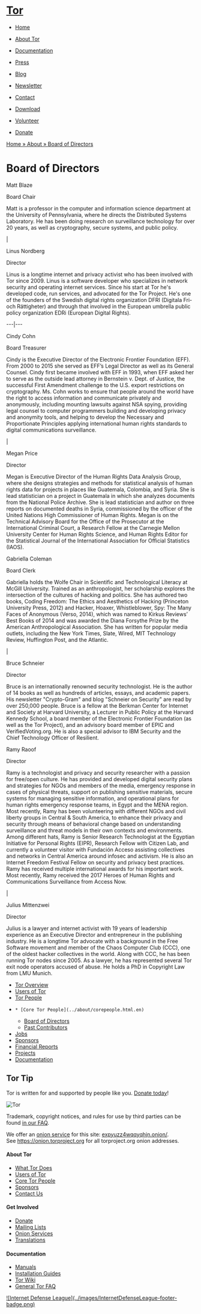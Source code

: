 # [Tor](../index.html.en)

  * [Home](../index.html.en)
  * [About Tor](../about/overview.html.en)
  * [Documentation](../docs/documentation.html.en)
  * [Press](../press/press.html.en)
  * [Blog](https://blog.torproject.org/blog/)
  * [Newsletter](https://newsletter.torproject.org)
  * [Contact](../about/contact.html.en)

  * [Download](../download/download-easy.html.en)
  * [Volunteer](../getinvolved/volunteer.html.en)
  * [Donate](../donate/donate-button.html.en)

[Home » ](../index.html.en) [About » ](../about/overview.html.en) [Board of
Directors](../about/board.html.en)

# Board of Directors

Matt Blaze

Board Chair

Matt is a professor in the computer and information science department at the
University of Pennsylvania, where he directs the Distributed Systems
Laboratory. He has been doing research on surveillance technology for over 20
years, as well as cryptography, secure systems, and public policy.

|

Linus Nordberg

Director

Linus is a longtime internet and privacy activist who has been involved with
Tor since 2009. Linus is a software developer who specializes in network
security and operating internet services. Since his start at Tor he's
developed code, run services, and advocated for the Tor Project. He's one of
the founders of the Swedish digital rights organization DFRI (Digitala Fri-
och Rättigheter) and through that involved in the European umbrella public
policy organization EDRi (European Digital Rights).  
  
---|---  
  
Cindy Cohn

Board Treasurer

Cindy is the Executive Director of the Electronic Frontier Foundation (EFF).
From 2000 to 2015 she served as EFF’s Legal Director as well as its General
Counsel. Cindy first became involved with EFF in 1993, when EFF asked her to
serve as the outside lead attorney in Bernstein v. Dept. of Justice, the
successful First Amendment challenge to the U.S. export restrictions on
cryptography. Ms. Cohn works to ensure that people around the world have the
right to access information and communicate privately and anonymously,
including mounting lawsuits against NSA spying, providing legal counsel to
computer programmers building and developing privacy and anonymity tools, and
helping to develop the Necessary and Proportionate Principles applying
international human rights standards to digital communications surveillance.

|

Megan Price

Director

Megan is Executive Director of the Human Rights Data Analysis Group, where she
designs strategies and methods for statistical analysis of human rights data
for projects in places like Guatemala, Colombia, and Syria. She is lead
statistician on a project in Guatemala in which she analyzes documents from
the National Police Archive. She is lead statistician and author on three
reports on documented deaths in Syria, commissioned by the officer of the
United Nations High Commissioner of Human Rights. Megan is on the Technical
Advisory Board for the Office of the Prosecutor at the International Criminal
Court, a Research Fellow at the Carnegie Mellon University Center for Human
Rights Science, and Human Rights Editor for the Statistical Journal of the
International Association for Official Statistics (IAOS).  
  
Gabriella Coleman

Board Clerk

Gabriella holds the Wolfe Chair in Scientific and Technological Literacy at
McGill University. Trained as an anthropologist, her scholarship explores the
intersection of the cultures of hacking and politics. She has authored two
books, Coding Freedom: The Ethics and Aesthetics of Hacking (Princeton
University Press, 2012) and Hacker, Hoaxer, Whistleblower, Spy: The Many Faces
of Anonymous (Verso, 2014), which was named to Kirkus Reviews’ Best Books of
2014 and was awarded the Diana Forsythe Prize by the American Anthropological
Association. She has written for popular media outlets, including the New York
Times, Slate, Wired, MIT Technology Review, Huffington Post, and the Atlantic.

|

Bruce Schneier

Director

Bruce is an internationally renowned security technologist. He is the author
of 14 books as well as hundreds of articles, essays, and academic papers. His
newsletter "Crypto-Gram" and blog "Schneier on Security" are read by over
250,000 people. Bruce is a fellow at the Berkman Center for Internet and
Society at Harvard University, a Lecturer in Public Policy at the Harvard
Kennedy School, a board member of the Electronic Frontier Foundation (as well
as the Tor Project), and an advisory board member of EPIC and
VerifiedVoting.org. He is also a special advisor to IBM Security and the Chief
Technology Officer of Resilient.  
  
Ramy Raoof

Director

Ramy is a technologist and privacy and security researcher with a passion for
free/open culture. He has provided and developed digital security plans and
strategies for NGOs and members of the media, emergency response in cases of
physical threats, support on publishing sensitive materials, secure systems
for managing sensitive information, and operational plans for human rights
emergency response teams, in Egypt and the MENA region. Most recently, Ramy
has been volunteering with different NGOs and civil liberty groups in Central
& South America, to enhance their privacy and security through means of
behavioral change based on understanding surveillance and threat models in
their own contexts and environments. Among different hats, Ramy is Senior
Research Technologist at the Egyptian Initiative for Personal Rights (EIPR),
Research Fellow with Citizen Lab, and currently a volunteer visitor with
Fundación Acceso assisting collectives and networks in Central America around
infosec and activism. He is also an Internet Freedom Festival Fellow on
security and privacy best practices. Ramy has received multiple international
awards for his important work. Most recently, Ramy received the 2017 Heroes of
Human Rights and Communications Surveillance from Access Now.

|

Julius Mittenzwei

Director

Julius is a lawyer and internet activist with 19 years of leadership
experience as an Executive Director and entrepreneur in the publishing
industry. He is a longtime Tor advocate with a background in the Free Software
movement and member of the Chaos Computer Club (CCC), one of the oldest hacker
collectives in the world. Along with CCC, he has been running Tor nodes since
2005. As a lawyer, he has represented several Tor exit node operators accused
of abuse. He holds a PhD in Copyright Law from LMU Munich.  
  
  * [Tor Overview](../about/overview.html.en)
  * [Users of Tor](../about/torusers.html.en)
  * [Tor People](../about/corepeople.html.en)
  *     * [Core Tor People](../about/corepeople.html.en)
    * [Board of Directors](../about/board.html.en)
    * [Past Contributors](../about/contributors.html.en)
  * [Jobs](../about/jobs.html.en)
  * [Sponsors](../about/sponsors.html.en)
  * [Financial Reports](../about/financials.html.en)
  * [Projects](../projects/projects.html.en)
  * [Documentation](../docs/documentation.html.en)

## Tor Tip

Tor is written for and supported by people like you. [Donate
today](../donate/donate.html.en)!

![Tor](../images/onion.jpg)

Trademark, copyright notices, and rules for use by third parties can be found
[in our FAQ](../docs/trademark-faq.html.en).

We offer an [onion service](https://www.torproject.org/docs/hidden-services)
for this site: [expyuzz4wqqyqhjn.onion/](http://expyuzz4wqqyqhjn.onion/).  
See <https://onion.torproject.org> for all torproject.org onion addresses.

#### About Tor

  * [What Tor Does](../about/overview.html.en)
  * [Users of Tor](../about/torusers.html.en)
  * [Core Tor People](../about/corepeople.html.en)
  * [Sponsors](../about/sponsors.html.en)
  * [Contact Us](../about/contact.html.en)

#### Get Involved

  * [Donate](../donate/donate-foot.html.en)
  * [Mailing Lists](../docs/documentation.html.en#MailingLists)
  * [Onion Services](../docs/onion-services.html.en)
  * [Translations](../getinvolved/translation.html.en)

#### Documentation

  * [Manuals](../docs/tor-manual.html.en)
  * [Installation Guides](../docs/documentation.html.en)
  * [Tor Wiki](https://trac.torproject.org/projects/tor/wiki/)
  * [General Tor FAQ](../docs/faq.html.en)

[![Internet Defense League](../images/InternetDefenseLeague-footer-
badge.png)](https://internetdefenseleague.org/)

